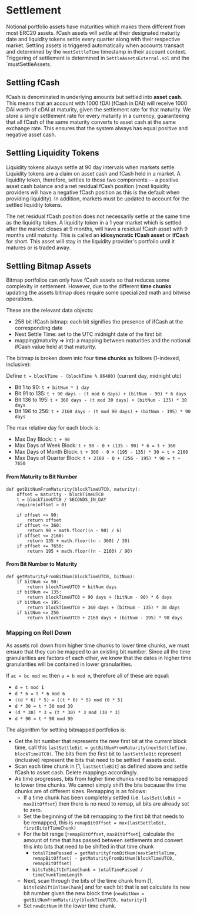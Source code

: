 # Settlement

Notional portfolio assets have maturities which makes them different from most ERC20 assets. fCash assets will settle at their designated maturity date and liquidity tokens settle every quarter along with their respective market. Settling assets is triggered automatically when accounts transact and determined by the `nextSettleTime` timestamp in their account context. Triggering of settlement is determined in `SettleAssetsExternal.sol` and the `mustSettleAssets.

## Settling fCash

fCash is denominated in underlying amounts but settled into **asset cash**. This means that an account with 1000 fDAI (fCash in DAI) will receive 1000 DAI worth of cDAI at maturity, given the settlement rate for that maturity. We store a single settlement rate for every maturity in a currency, guaranteeing that all fCash of the same maturity converts to asset cash at the same exchange rate. This ensures that the system always has equal positive and negative asset cash.

## Settling Liquidity Tokens

Liquidity tokens always settle at 90 day intervals when markets settle. Liquidity tokens are a claim on asset cash and fCash held in a market. A liquidity token, therefore, settles to those two components -- a positive asset cash balance and a net residual fCash position (most liquidity providers will have a negative fCash position as this is the default when providing liquidity). In addition, markets must be updated to account for the settled liquidity tokens.

The net residual fCash position does not necessarily settle at the same time as the liquidity token. A liquidity token in a 1 year market which is settled after the market closes at 9 months, will have a residual fCash asset with 9 months until maturity. This is called an **idiosyncratic fCash asset** or **ifCash** for short. This asset will stay in the liquidity provider's portfolio until it matures or is traded away.

## Settling Bitmap Assets

Bitmap portfolios can only have fCash assets so that reduces some complexity in settlement. However, due to the different **time chunks** updating the assets bitmap does require some specialized math and bitwise operations.

These are the relevant data objects:

- 256 bit ifCash bitmap: each bit signifies the presence of ifCash at the corresponding date
- Next Settle Time: set to the UTC midnight date of the first bit
- mapping(maturity => int): a mapping between maturities and the notional ifCash value held at that maturity.

The bitmap is broken down into four **time chunks** as follows (1-indexed, inclusive):

Define `t = blockTime - (blockTime % 86400)` (current day, midnight utc)

- Bit 1 to 90: `t + bitNum * 1 day`
- Bit 91 to 135: `t + 90 days - (t mod 6 days) + (bitNum - 90) * 6 days`
- Bit 136 to 195: `t + 360 days - (t mod 30 days) + (bitNum - 135) * 30 days`
- Bit 196 to 256: `t + 2160 days - (t mod 90 days) + (bitNum - 195) * 90 days`

The max relative day for each block is:

- Max Day Block: `t + 90`
- Max Days of Week Block: `t + 90 - 0 + (135 - 90) * 6 = t + 360`
- Max Days of Month Block: `t + 360 - 0 + (195 - 135) * 30 = t + 2160`
- Max Days of Quarter Block: `t + 2160 - 0 + (256 - 195) * 90 = t + 7650`

#### From Maturity to Bit Number

```syntax=python
def getBitNumFromMaturity(blockTimeUTC0, maturity):
    offset = maturity - blockTimeUTC0
    t = blockTimeUTC0 / SECONDS_IN_DAY
    require(offset > 0)

    if offset <= 90:
        return offset
    if offset <= 360:
        return 90 + math.floor((n - 90) / 6)
    if offset <= 2160:
        return 135 + math.floor((n - 360) / 30)
    if offset <= 7650:
        return 195 + math.floor((n - 2160) / 90)
```

#### From Bit Number to Maturity

```syntax=python
def getMaturityFromBitNum(blockTimeUTC0, bitNum):
    if bitNum <= 90:
        return blockTimeUTC0 + bitNum days
    if bitNum <= 135:
        return blockTimeUTC0 + 90 days + (bitNum - 90) * 6 days
    if bitNum <= 195:
        return blockTimeUTC0 + 360 days + (bitNum - 135) * 30 days
    if bitNum <= 256
        return blockTimeUTC0 + 2160 days + (bitNum - 195) * 90 days
```

### Mapping on Roll Down

As assets roll down from higher time chunks to lower time chunks, we must ensure that they can be mapped to an existing bit number. Since all the time granularities are factors of each other, we know that the dates in higher time granularities will be contained in lower granularities.

If `ac = bc mod mc` then `a = b mod m`, therefore all of these are equal:

- `d = t mod 1`
- `d * 6 = t * 6 mod 6`
- `((d * 6) * 5) = ((t * 6) * 5) mod (6 * 5)`
- `d * 30 = t * 30 mod 30`
- `(d * 30) * 3 = (t * 30) * 3 mod (30 * 3)`
- `d * 90 = t * 90 mod 90`

The algorithm for settling bitmapped portfolios is:

- Get the bit number that represents the new first bit at the current block time, call this `lastSettleBit = getBitNumFromMaturity(nextSettleTime, blockTimeUTC0)`. The bits from the first bit to `lastSettleBit` represent (inclusive) represent the bits that need to be settled if assets exist.
- Scan each time chunk in [1, `lastSettleBit`] as defined above and settle fCash to asset cash. Delete mappings accordingly.
- As time progresses, bits from higher time chunks need to be remapped to lower time chunks. We cannot simply shift the bits because the time chunks are of different sizes. Remapping is as follows:
  - If a time chunk has been completely settled (i.e. `lastSettleBit > maxBitOffset`) then there is no need to remap, all bits are already set to zero.
  - Set the beginning of the bit remapping to the first bit that needs to be remapped, this is `remapBitOffset = max(lastSettleBit, firstBitofTimeChunk)`
  - For the bit range [`remapBitOffset`, `maxBitOffset`], calculate the amount of time that has passed between settlements and convert this into bits that need to be shifted in that time chunk
    - `totalTimePassed = getMaturityFromBitNum(nextSettleTime, remapBitOffset) - getMaturityFromBitNum(blockTimeUTC0, remapBitOffset)`
    - `bitsToShiftInTimeChunk = totalTimePassed / timeChunkTimeLength`
  - Next, scan through the bits of the time chunk from [1, `bitsToShiftInTimeChunk`] and for each bit that is set calculate its new bit number given the new block time (`newBitNum = getBitNumFromMaturity(blockTimeUTC0, maturity)`)
  - Set `newBitNum` in the lower time chunk.

